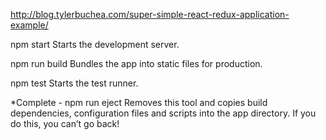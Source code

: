 http://blog.tylerbuchea.com/super-simple-react-redux-application-example/

  npm start
    Starts the development server.

  npm run build
    Bundles the app into static files for production.

  npm test
    Starts the test runner.

*Complete - npm run eject
    Removes this tool and copies build dependencies, configuration files
    and scripts into the app directory. If you do this, you can’t go back!

